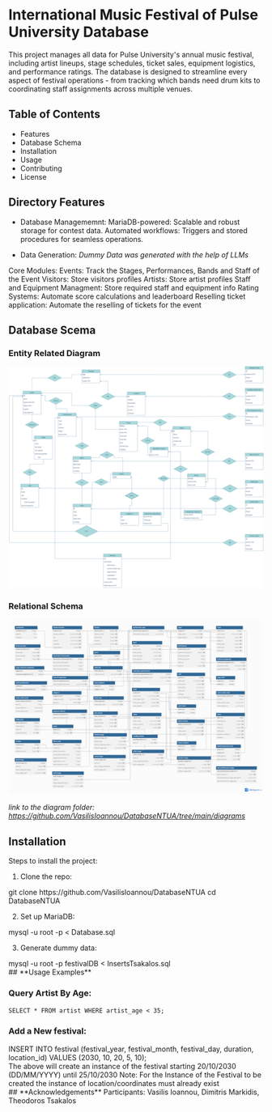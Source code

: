 # **International Music Festival of Pulse University Database**

This project manages all data for Pulse University's annual music festival, including artist lineups, stage schedules, ticket sales, equipment logistics, and performance ratings. The database is designed to streamline every aspect of festival operations - from tracking which bands need drum kits to coordinating staff assignments across multiple venues.

## **Table of Contents**
- Features
- Database Schema
- Installation
- Usage
- Contributing
- License

## **Directory Features**
 - Database Managememnt:
        MariaDB-powered: Scalable and robust storage for contest data.
        Automated workflows: Triggers and stored procedures for seamless operations.

 - Data Generation: 
        *Dummy Data was generated with the help of LLMs*
 
  Core Modules:
        Events: Track the Stages, Performances, Bands and Staff of the Event
        Visitors: Store visitors profiles
        Artists: Store artist profiles
        Staff and Equipment Managment: Store required staff and equipment info 
        Rating Systems: Automate score calculations and leaderboard
        Reselling ticket application: Automate the reselling of tickets for the event

## **Database Scema**
### Entity Related Diagram

![ERD](./diagrams/ER_Diagram.png)

### Relational Schema

![RelD](./diagrams/relational_diagram.png)

*link to the diagram folder: https://github.com/VasilisIoannou/DatabaseNTUA/tree/main/diagrams*

## **Installation**  
Steps to install the project:  

1. Clone the repo: 

<div>
    git clone https://github.com/VasilisIoannou/DatabaseNTUA
    cd DatabaseNTUA

</div>

2. Set up MariaDB:

<div>
    mysql -u root -p < Database.sql

</div>

3. Generate dummy data:

<div>     
    mysql -u root -p festivalDB < InsertsTsakalos.sql

</div>
## **Usage Examples**

### Query Artist By Age:
    
    SELECT * FROM artist WHERE artist_age < 35;

### Add a New festival:
<div>    
    INSERT INTO festival (festival_year, festival_month, festival_day, duration, location_id) VALUES (2030, 10, 20, 5, 10);
</div>
<div>
    The above will create an instance of the festival starting 20/10/2030 (DD/MM/YYYY) until 25/10/2030
    Note: For the Instance of the Festival to be created the instance of location/coordinates must already exist
</div>
## **Acknowledgements** 
Participants: 
        Vasilis Ioannou, 
        Dimitris Markidis,
        Theodoros Tsakalos
